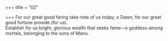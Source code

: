 +++
title = "02"

+++
For our great good faring take note of us today; o Dawn, for our great  good fortune provide (for us).  
Establish for us bright, glorious wealth that seeks fame—o goddess  among mortals, belonging to the sons of Manu.  